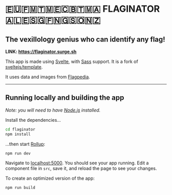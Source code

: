 # 🇪🇺🇫🇲🇹🇲🇪🇨🇧🇹🇲🇦 FLAGINATOR 🇦🇱🇪🇸🇬🇫🇳🇬🇸🇴🇳🇿

## The vexillology genius who can identify any flag!

**LINK: https://flaginator.surge.sh**

This app is made using [Svelte](https://svelte.dev), with [Sass](https://sass-lang.com/) support. It is a fork of [sveltejs/template](https://github.com/sveltejs/template).

It uses data and images from [Flagpedia](https://flagpedia.net/).

***

## Running locally and building the app

*Note: you will need to have [Node.js](https://nodejs.org) installed.*

Install the dependencies...

```bash
cd flaginator
npm install
```

...then start [Rollup](https://rollupjs.org):

```bash
npm run dev
```

Navigate to [localhost:5000](http://localhost:5000). You should see your app running. Edit a component file in `src`, save it, and reload the page to see your changes.

To create an optimized version of the app:

```bash
npm run build
```
